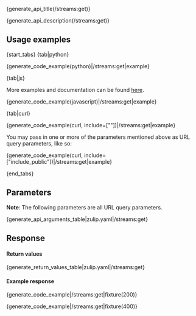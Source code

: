 {generate_api_title(/streams:get)}

{generate_api_description(/streams:get)}

## Usage examples

{start_tabs}
{tab|python}

{generate_code_example(python)|/streams:get|example}

{tab|js}

More examples and documentation can be found [here](https://github.com/zulip/zulip-js).

{generate_code_example(javascript)|/streams:get|example}

{tab|curl}

{generate_code_example(curl, include=[""])|/streams:get|example}

You may pass in one or more of the parameters mentioned above
as URL query parameters, like so:

{generate_code_example(curl, include=["include_public"])|/streams:get|example}

{end_tabs}

## Parameters

**Note**: The following parameters are all URL query parameters.

{generate_api_arguments_table|zulip.yaml|/streams:get}

## Response

#### Return values

{generate_return_values_table|zulip.yaml|/streams:get}

#### Example response

{generate_code_example|/streams:get|fixture(200)}

{generate_code_example|/streams:get|fixture(400)}
